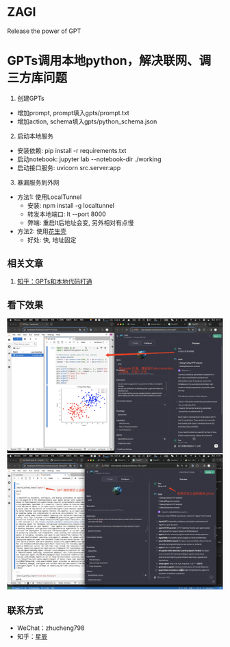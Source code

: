 # ZAGI
Release the power of GPT

# GPTs调用本地python，解决联网、调三方库问题

1. 创建GPTs
* 增加prompt, prompt填入gpts/prompt.txt
* 增加action, schema填入gpts/python_schema.json

2. 启动本地服务
* 安装依赖: pip install -r requirements.txt
* 启动notebook: jupyter lab --notebook-dir ./working
* 启动接口服务: uvicorn src.server:app

3. 暴漏服务到外网
* 方法1: 使用LocalTunnel
  * 安装: npm install -g localtunnel
  * 转发本地端口: lt --port 8000
  * 弊端: 重启lt后地址会变, 另外相对有点慢
* 方法2: 使用[花生壳](https://hsk.oray.com/price#personal)
  * 好处: 快, 地址固定

## 相关文章

1. [知乎：GPTs和本地代码打通](https://zhuanlan.zhihu.com/p/667558479)

## 看下效果

![image](https://github.com/sands321/zagi/blob/master/screenshots/plot.jpg)
![image](https://github.com/sands321/zagi/blob/master/screenshots/fn.jpg)

## 联系方式
* WeChat：zhucheng798
* 知乎：[星辰](https://www.zhihu.com/people/xing-chen-78-84)



